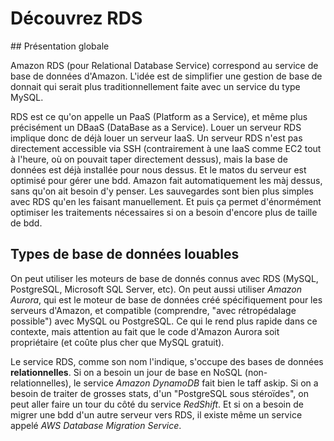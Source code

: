 # Découvrez RDS

## Présentation globale

Amazon RDS (pour Relational Database Service) correspond au service de base de données d'Amazon.
L'idée est de simplifier une gestion de base de donnait qui serait plus traditionnellement faite avec un service du type MySQL.

RDS est ce qu'on appelle un PaaS (Platform as a Service), et même plus précisément un DBaaS (DataBase as a Service). Louer un serveur RDS implique donc de déjà louer un serveur IaaS.
Un serveur RDS n'est pas directement accessible via SSH (contrairement à une IaaS comme EC2 tout à l'heure, où on pouvait taper directement dessus), mais la base de données est déjà installée pour nous dessus. Et le matos du serveur est optimisé pour gérer une bdd. Amazon fait automatiquement les màj dessus, sans qu'on ait besoin d'y penser. Les sauvegardes sont bien plus simples avec RDS qu'en les faisant manuellement.
Et puis ça permet d'énormément optimiser les traitements nécessaires si on a besoin d'encore plus de taille de bdd.

## Types de base de données louables

On peut utiliser les moteurs de base de donnés connus avec RDS (MySQL, PostgreSQL, Microsoft SQL Server, etc).
On peut aussi utiliser _Amazon Aurora_, qui est le moteur de base de données créé spécifiquement pour les serveurs d'Amazon, et compatible (comprendre, "avec rétropédalage possible") avec MySQL ou PostgreSQL.
Ce qui le rend plus rapide dans ce contexte, mais attention au fait que le code d'Amazon Aurora soit propriétaire (et coûte plus cher que MySQL gratuit).

Le service RDS, comme son nom l'indique, s'occupe des bases de données **relationnelles**.
Si on a besoin un jour de base en NoSQL (non-relationnelles), le service _Amazon DynamoDB_ fait bien le taff askip.
Si on a besoin de traiter de grosses stats, d'un "PostgreSQL sous stéroïdes", on peut aller faire un tour du côté du service _RedShift_.
Et si on a besoin de migrer une bdd d'un autre serveur vers RDS, il existe même un service appelé _AWS Database Migration Service_.
